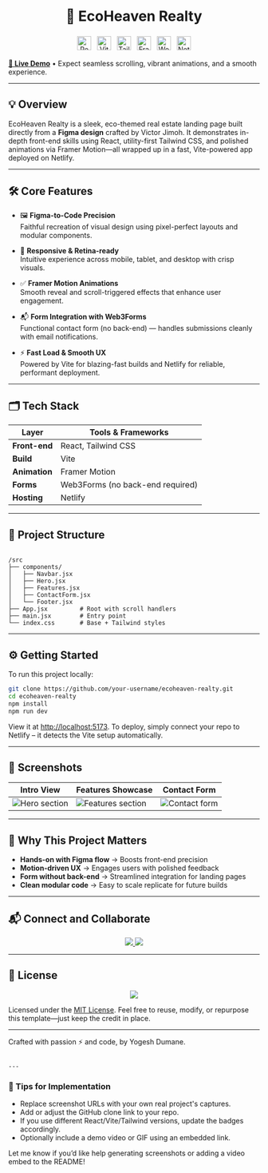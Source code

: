 


<h1 align="center">🌿 EcoHeaven Realty</h1>
<p align="center">
  <img src="https://img.shields.io/badge/React-19.1.0-61DAFB?style=for-the-badge&logo=react&logoColor=white" alt="React Badge" height="28" style="margin: 4px;">
  <img src="https://img.shields.io/badge/Vite-6.3.5-646CFF?style=for-the-badge&logo=vite&logoColor=white" alt="Vite Badge" height="28" style="margin: 4px;">
  <img src="https://img.shields.io/badge/TailwindCSS-4.1.8-38B2AC?style=for-the-badge&logo=tailwind-css&logoColor=white" alt="TailwindCSS Badge" height="28" style="margin: 4px;">
  <img src="https://img.shields.io/badge/FramerMotion-6.6.2-FF0080?style=for-the-badge&logo=framer&logoColor=white" alt="Framer Motion Badge" height="28" style="margin: 4px;">
  <img src="https://img.shields.io/badge/Web3Forms-Form%20Handling-blue?style=for-the-badge&logo=web3forms&logoColor=white" alt="Web3Forms Badge" height="28" style="margin: 4px;">
  <img src="https://img.shields.io/badge/Netlify-Deploy-success?style=for-the-badge&logo=netlify&logoColor=white" alt="Netlify Badge" height="28" style="margin: 4px;">
</p>

[**🔗 Live Demo**](https://ecoheaven-reality.netlify.app) • Expect seamless scrolling, vibrant animations, and a smooth experience.

---

## 💡 Overview
EcoHeaven Realty is a sleek, eco-themed real estate landing page built directly from a **Figma design** crafted by Victor Jimoh. It demonstrates in-depth front-end skills using React, utility-first Tailwind CSS, and polished animations via Framer Motion—all wrapped up in a fast, Vite-powered app deployed on Netlify.

---

## 🛠 Core Features

- 🖼️ **Figma-to-Code Precision**  
  Faithful recreation of visual design using pixel-perfect layouts and modular components.

- 📐 **Responsive & Retina-ready**  
  Intuitive experience across mobile, tablet, and desktop with crisp visuals.

- ✅ **Framer Motion Animations**  
  Smooth reveal and scroll-triggered effects that enhance user engagement.

- 📬 **Form Integration with Web3Forms**  
  Functional contact form (no back-end) — handles submissions cleanly with email notifications.

- ⚡ **Fast Load & Smooth UX**  
  Powered by Vite for blazing-fast builds and Netlify for reliable, performant deployment.

---

## 🗂 Tech Stack

| Layer          | Tools & Frameworks                        |
|----------------|-------------------------------------------|
| **Front-end**  | React, Tailwind CSS                       |
| **Build**      | Vite                                      |
| **Animation**  | Framer Motion                             |
| **Forms**      | Web3Forms (no back-end required)          |
| **Hosting**    | Netlify                                   |

---

## 📁 Project Structure
```

/src
├── components/
│   ├── Navbar.jsx
│   ├── Hero.jsx
│   ├── Features.jsx
│   ├── ContactForm.jsx
│   └── Footer.jsx
├── App.jsx         # Root with scroll handlers
├── main.jsx        # Entry point
└── index.css       # Base + Tailwind styles

````

---

## ⚙ Getting Started
To run this project locally:

```bash
git clone https://github.com/your-username/ecoheaven-realty.git
cd ecoheaven-realty
npm install
npm run dev
````

View it at [http://localhost:5173](http://localhost:5173). To deploy, simply connect your repo to Netlify – it detects the Vite setup automatically.

---

## 📸 Screenshots

<!-- Replace with your actual screenshot images-->

| Intro View                                       | Features Showcase                                    | Contact Form                                     |
| ------------------------------------------------ | ---------------------------------------------------- | ------------------------------------------------ |
| ![Hero section](https://i.imgur.com/XXXXXXX.png) | ![Features section](https://i.imgur.com/YYYYYYY.png) | ![Contact form](https://i.imgur.com/ZZZZZZZ.png) |

---

## 🎯 Why This Project Matters

* **Hands-on with Figma flow** → Boosts front-end precision
* **Motion-driven UX** → Engages users with polished feedback
* **Form without back-end** → Streamlined integration for landing pages
* **Clean modular code** → Easy to scale replicate for future builds

---

## 📬 Connect and Collaborate

<p align="center">
  <a href="https://www.linkedin.com/in/yogeshdumane/">
    <img src="https://img.shields.io/badge/LinkedIn-Connect-blue?style=for-the-badge&logo=linkedin&logoColor=white">
  </a>
  <a href="mailto:yogeshdumane20@gmail.com">
    <img src="https://img.shields.io/badge/Gmail-Message-D14836?style=for-the-badge&logo=gmail&logoColor=white">
  </a>
</p>

---

## 📜 License

<p align="center">
  <a href="LICENSE">
    <img src="https://img.shields.io/badge/License-MIT-green?style=for-the-badge">
  </a>
</p>

Licensed under the [MIT License](LICENSE). Feel free to reuse, modify, or repurpose this template—just keep the credit in place.

---

Crafted with passion ⚡ and code, by Yogesh Dumane.

```

---
```
### 🎨 Tips for Implementation

- Replace screenshot URLs with your own real project's captures.
- Add or adjust the GitHub clone link to your repo.
- If you use different React/Vite/Tailwind versions, update the badges accordingly.
- Optionally include a demo video or GIF using an embedded link.

Let me know if you’d like help generating screenshots or adding a video embed to the README!


